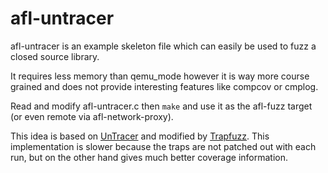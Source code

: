 # afl-untracer

afl-untracer is an example skeleton file which can easily be used to fuzz
a closed source library.

It requires less memory than qemu_mode however it is way
more course grained and does not provide interesting features like compcov
or cmplog.

Read and modify afl-untracer.c then `make` and use it as the afl-fuzz target
(or even remote via afl-network-proxy).

This idea is based on [UnTracer](https://github.com/FoRTE-Research/UnTracer-AFL)
and modified by [Trapfuzz](https://github.com/googleprojectzero/p0tools/tree/master/TrapFuzz).
This implementation is slower because the traps are not patched out with each
run, but on the other hand gives much better coverage information.
